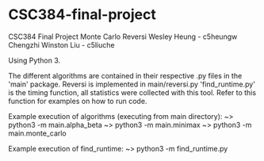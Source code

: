 # CSC384-final-project
CSC384 Final Project Monte Carlo Reversi
Wesley Heung - c5heungw
Chengzhi Winston Liu - c5liuche

Using Python 3.

The different algorithms are contained in their respective .py files in the 'main' package.
Reversi is implemented in main/reversi.py
'find_runtime.py' is the timing function, all statistics were collected with this tool. Refer to this function for examples on how to run code.

Example execution of algorithms (executing from main directory):
~\> python3 -m main.alpha_beta
~\> python3 -m main.minimax
~\> python3 -m main.monte_carlo

Example execution of find_runtime:
~\> python3 -m find_runtime.py
